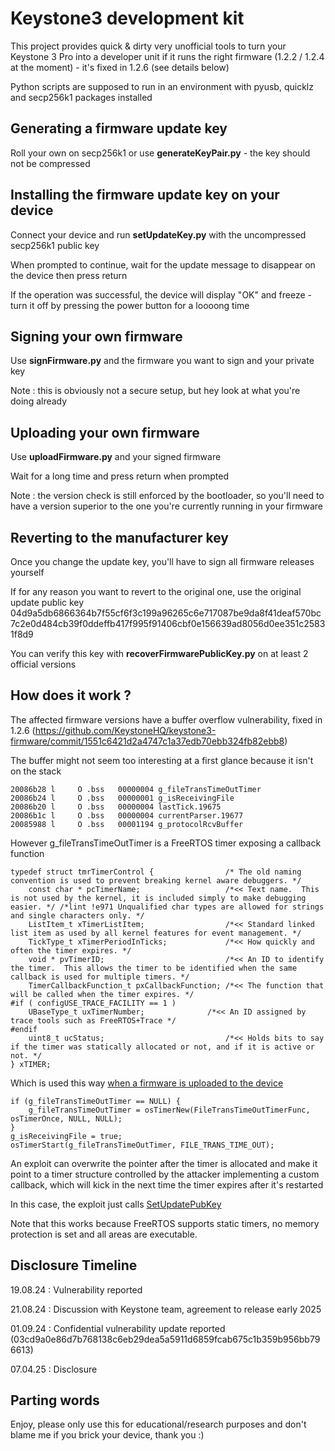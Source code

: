 # Keystone3 development kit 

This project provides quick & dirty very unofficial tools to turn your Keystone 3 Pro into a developer unit if it runs the right firmware (1.2.2 / 1.2.4 at the moment) - it's fixed in 1.2.6 (see details below)

Python scripts are supposed to run in an environment with pyusb, quicklz and secp256k1 packages installed

## Generating a firmware update key

Roll your own on secp256k1 or use **generateKeyPair.py** - the key should not be compressed

## Installing the firmware update key on your device

Connect your device and run **setUpdateKey.py** with the uncompressed secp256k1 public key

When prompted to continue, wait for the update message to disappear on the device then press return

If the operation was successful, the device will display "OK" and freeze - turn it off by pressing the power button for a loooong time

## Signing your own firmware

Use **signFirmware.py** and the firmware you want to sign and your private key

Note : this is obviously not a secure setup, but hey look at what you're doing already

## Uploading your own firmware

Use **uploadFirmware.py** and your signed firmware

Wait for a long time and press return when prompted

Note : the version check is still enforced by the bootloader, so you'll need to have a version superior to the one you're currently running in your firmware

## Reverting to the manufacturer key

Once you change the update key, you'll have to sign all firmware releases yourself 

If for any reason you want to revert to the original one, use the original update public key 04d9a5db6866364b7f55cf6f3c199a96265c6e717087be9da8f41deaf570bc7c2e0d484cb39f0ddeffb417f995f91406cbf0e156639ad8056d0ee351c25831f8d9

You can verify this key with **recoverFirmwarePublicKey.py** on at least 2 official versions

## How does it work ?

The affected firmware versions have a buffer overflow vulnerability, fixed in 1.2.6 (https://github.com/KeystoneHQ/keystone3-firmware/commit/1551c6421d2a4747c1a37edb70ebb324fb82ebb8)

The buffer might not seem too interesting at a first glance because it isn't on the stack


    20086b28 l     O .bss   00000004 g_fileTransTimeOutTimer
    20086b24 l     O .bss   00000001 g_isReceivingFile
    20086b20 l     O .bss   00000004 lastTick.19675
    20086b1c l     O .bss   00000004 currentParser.19677
    20085988 l     O .bss   00001194 g_protocolRcvBuffer

However g_fileTransTimeOutTimer is a FreeRTOS timer exposing a callback function

    typedef struct tmrTimerControl {                /* The old naming convention is used to prevent breaking kernel aware debuggers. */
        const char * pcTimerName;                   /*<< Text name.  This is not used by the kernel, it is included simply to make debugging easier. */ /*lint !e971 Unqualified char types are allowed for strings and single characters only. */
        ListItem_t xTimerListItem;                  /*<< Standard linked list item as used by all kernel features for event management. */
        TickType_t xTimerPeriodInTicks;             /*<< How quickly and often the timer expires. */
        void * pvTimerID;                           /*<< An ID to identify the timer.  This allows the timer to be identified when the same callback is used for multiple timers. */
        TimerCallbackFunction_t pxCallbackFunction; /*<< The function that will be called when the timer expires. */
    #if ( configUSE_TRACE_FACILITY == 1 )
        UBaseType_t uxTimerNumber;              /*<< An ID assigned by trace tools such as FreeRTOS+Trace */
    #endif
        uint8_t ucStatus;                           /*<< Holds bits to say if the timer was statically allocated or not, and if it is active or not. */  
    } xTIMER;

Which is used this way [when a firmware is uploaded to the device](https://github.com/KeystoneHQ/keystone3-firmware/blob/1.2.2/src/webusb_protocol/services/service_file_trans.c#L90)

    if (g_fileTransTimeOutTimer == NULL) {
        g_fileTransTimeOutTimer = osTimerNew(FileTransTimeOutTimerFunc, osTimerOnce, NULL, NULL);
    }
    g_isReceivingFile = true;
    osTimerStart(g_fileTransTimeOutTimer, FILE_TRANS_TIME_OUT);

An exploit can overwrite the pointer after the timer is allocated and make it point to a timer structure controlled by the attacker implementing a custom callback, which will kick in the next time the timer expires after it's restarted

In this case, the exploit just calls [SetUpdatePubKey](https://github.com/KeystoneHQ/keystone3-firmware/blob/1.2.2/src/presetting.c#L161)

Note that this works because FreeRTOS supports static timers, no memory protection is set and all areas are executable.

## Disclosure Timeline

19.08.24 : Vulnerability reported

21.08.24 : Discussion with Keystone team, agreement to release early 2025

01.09.24 : Confidential vulnerability update reported (03cd9a0e86d7b768138c6eb29dea5a5911d6859fcab675c1b359b956bb796613) 

07.04.25 : Disclosure

## Parting words

Enjoy, please only use this for educational/research purposes and don't blame me if you brick your device, thank you :)

